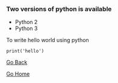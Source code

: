 ### Two versions of python is available
* Python 2
* Python 3

To write hello world using python

`print('hello')`


[Go Back](python.md)

[Go Home](index.md)
